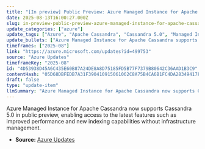 ```yaml
---
title: "[In preview] Public Preview: Azure Managed Instance for Apache Cassandra v5.0"
date: 2025-08-13T16:00:27.000Z
slug: in-preview-public-preview-azure-managed-instance-for-apache-cassandra-v5-0
update_categories: ["azure"]
update_tags: ["Azure", "Apache Cassandra", "Cassandra 5.0", "Managed Instance", "Public Preview"]
update_bullets: ["Azure Managed Instance for Apache Cassandra supports Cassandra 5.0 in public preview.", "New features include better performance and new indexing.", "Users can leverage these features without managing infrastructure."]
timeframes: ["2025-08"]
link: "https://azure.microsoft.com/updates?id=499753"
source: "Azure Updates"
timeframeKey: "2025-08"
id: "4D53938D45A6C435E60B87A24DE8A8D75185FD5B77F7379B80642C36AAD1B3C9"
contentHash: "05D68DBFEDB7A31F390410915061062C8A75B4CA6B1FC4DA28349417F7D54E7E"
draft: false
type: "update-item"
llmSummary: "Azure Managed Instance for Apache Cassandra now supports Cassandra 5.0 in public preview, enabling access to the latest features such as improved performance and new indexing capabilities without infrastructure management."
---
```


Azure Managed Instance for Apache Cassandra now supports Cassandra 5.0 in public preview, enabling access to the latest features such as improved performance and new indexing capabilities without infrastructure management.

- **Source:** [Azure Updates](https://azure.microsoft.com/updates?id=499753)

